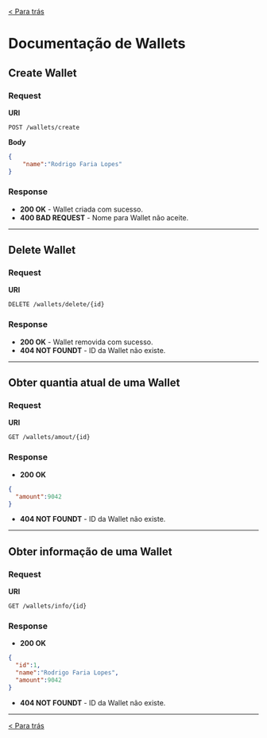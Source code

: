 [< Para trás](../README.md#Funcionalidades)

# Documentação de Wallets

## Create Wallet
### Request
**URI**
```
POST /wallets/create
```
**Body**
```json
{
	"name":"Rodrigo Faria Lopes"
}
```
### Response
- **200 OK** - Wallet criada com sucesso.
- **400 BAD REQUEST**  - Nome para Wallet não aceite.

---

## Delete Wallet
### Request
**URI**
```
DELETE /wallets/delete/{id}
```
### Response
- **200 OK** - Wallet removida com sucesso.
- **404 NOT FOUNDT**  - ID da Wallet não existe.

---

## Obter quantia atual de uma Wallet
### Request
**URI**
```
GET /wallets/amout/{id}
```
### Response
- **200 OK**
```json
{
  "amount":9042
}
```
- **404 NOT FOUNDT**  - ID da Wallet não existe.

---

## Obter informação de uma Wallet
### Request
**URI**
```
GET /wallets/info/{id}
```
### Response
- **200 OK**
```json
{
  "id":1,
  "name":"Rodrigo Faria Lopes",
  "amount":9042
}
```
- **404 NOT FOUNDT**  - ID da Wallet não existe.

---

[< Para trás](../README.md#Funcionalidades)
